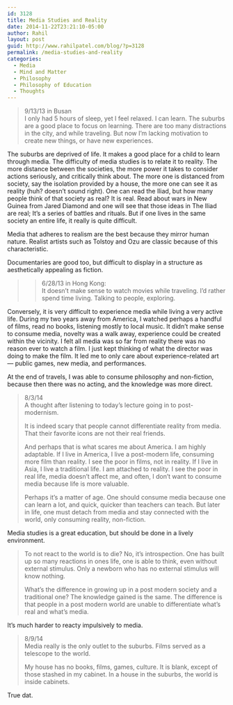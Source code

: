 ```yaml
---
id: 3128
title: Media Studies and Reality
date: 2014-11-22T23:21:10-05:00
author: Rahil
layout: post
guid: http://www.rahilpatel.com/blog/?p=3128
permalink: /media-studies-and-reality
categories:
  - Media
  - Mind and Matter
  - Philosophy
  - Philosophy of Education
  - Thoughts
---
```

> 9/13/13 in Busan  
> I only had 5 hours of sleep, yet I feel relaxed. I can learn. The suburbs are a good place to focus on learning. There are too many distractions in the city, and while traveling. But now I&#8217;m lacking motivation to create new things, or have new experiences.

The suburbs are deprived of life. It makes a good place for a child to learn through media. The difficulty of media studies is to relate it to reality. The more distance between the societies, the more power it takes to consider actions seriously, and critically think about. The more one is distanced from society, say the isolation provided by a house, the more one can see it as reality (huh? doesn&#8217;t sound right). One can read the Iliad, but how many people think of that society as real? It is real. Read about wars in New Guinea from Jared Diamond and one will see that those ideas in The Iliad are real; It&#8217;s a series of battles and rituals. But if one lives in the same society an entire life, it really is quite difficult.

Media that adheres to realism are the best because they mirror human nature. Realist artists such as Tolstoy and Ozu are classic because of this characteristic.

Documentaries are good too, but difficult to display in a structure as aesthetically appealing as fiction.

> >6/28/13 in Hong Kong:  
> It doesn&#8217;t make sense to watch movies while traveling. I’d rather spend time living. Talking to people, exploring.

Conversely, it is very difficult to experience media while living a very active life. During my two years away from America, I watched perhaps a handful of films, read no books, listening mostly to local music. It didn&#8217;t make sense to consume media, novelty was a walk away, experience could be created within the vicinity. I felt all media was so far from reality there was no reason ever to watch a film. I just kept thinking of what the director was doing to make the film. It led me to only care about experience-related art &#8212; public games, new media, and performances.

At the end of travels, I was able to consume philosophy and non-fiction, because then there was no acting, and the knowledge was more direct.

> 8/3/14  
> A thought after listening to today&#8217;s lecture going in to post-modernism.
> 
> It is indeed scary that people cannot differentiate reality from media. That their favorite icons are not their real friends.
> 
> And perhaps that is what scares me about America. I am highly adaptable. If I live in America, I live a post-modern life, consuming more film than reality. I see the poor in films, not in reality. If I live in Asia, I live a traditional life. I am attached to reality. I see the poor in real life, media doesn&#8217;t affect me, and often, I don&#8217;t want to consume media because life is more valuable.
> 
> Perhaps it&#8217;s a matter of age. One should consume media because one can learn a lot, and quick, quicker than teachers can teach. But later in life, one must detach from media and stay connected with the world, only consuming reality, non-fiction.

Media studies is a great education, but should be done in a lively environment.

> To not react to the world is to die? No, it&#8217;s introspection. One has built up so many reactions in ones life, one is able to think, even without external stimulus. Only a newborn who has no external stimulus will know nothing.
> 
> What&#8217;s the difference in growing up in a post modern society and a traditional one? The knowledge gained is the same. The difference is that people in a post modern world are unable to differentiate what&#8217;s real and what&#8217;s media.

It&#8217;s much harder to reacty impulsively to media.

> 8/9/14  
> Media really is the only outlet to the suburbs. Films served as a telescope to the world.
> 
> My house has no books, films, games, culture. It is blank, except of those stashed in my cabinet. In a house in the suburbs, the world is inside cabinets. 

True dat.